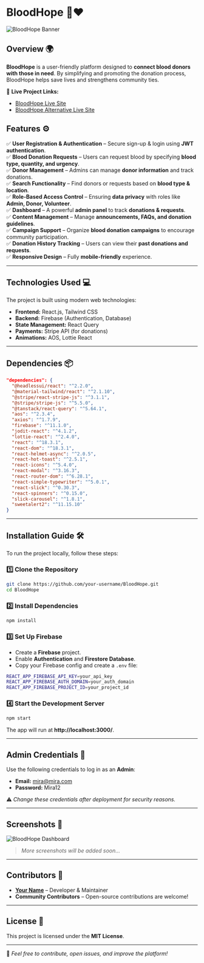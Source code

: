 # BloodHope 💉❤️

![BloodHope Banner](https://i.ibb.co.com/KcQncVJj/Screenshot-2025-02-05-104055.png)  

## Overview 🌍  

**BloodHope** is a user-friendly platform designed to **connect blood donors with those in need**. By simplifying and promoting the donation process, BloodHope helps save lives and strengthens community ties.  

🔗 **Live Project Links:**  
- [BloodHope Live Site](https://blood-hope-2fafa.web.app/)  
- [BloodHope Alternative Live Site](https://blood-hope1.netlify.app/)  


## Features ⚙️  

✅ **User Registration & Authentication** – Secure sign-up & login using **JWT authentication**.  
✅ **Blood Donation Requests** – Users can request blood by specifying **blood type, quantity, and urgency**.  
✅ **Donor Management** – Admins can manage **donor information** and track donations.  
✅ **Search Functionality** – Find donors or requests based on **blood type & location**.  
✅ **Role-Based Access Control** – Ensuring **data privacy** with roles like **Admin, Donor, Volunteer**.  
✅ **Dashboard** – A powerful **admin panel** to track **donations & requests**.  
✅ **Content Management** – Manage **announcements, FAQs, and donation guidelines**.  
✅ **Campaign Support** – Organize **blood donation campaigns** to encourage community participation.  
✅ **Donation History Tracking** – Users can view their **past donations and requests**.  
✅ **Responsive Design** – Fully **mobile-friendly** experience.  

---

## Technologies Used 💻  

The project is built using modern web technologies:  

- **Frontend:** React.js, Tailwind CSS  
- **Backend:** Firebase (Authentication, Database)  
- **State Management:** React Query  
- **Payments:** Stripe API (for donations)  
- **Animations:** AOS, Lottie React  

---

## Dependencies 📦  

```json
"dependencies": {
  "@headlessui/react": "^2.2.0",
  "@material-tailwind/react": "^2.1.10",
  "@stripe/react-stripe-js": "^3.1.1",
  "@stripe/stripe-js": "^5.5.0",
  "@tanstack/react-query": "^5.64.1",
  "aos": "^2.3.4",
  "axios": "^1.7.9",
  "firebase": "^11.1.0",
  "jodit-react": "^4.1.2",
  "lottie-react": "^2.4.0",
  "react": "^18.3.1",
  "react-dom": "^18.3.1",
  "react-helmet-async": "^2.0.5",
  "react-hot-toast": "^2.5.1",
  "react-icons": "^5.4.0",
  "react-modal": "^3.16.3",
  "react-router-dom": "^6.28.1",
  "react-simple-typewriter": "^5.0.1",
  "react-slick": "^0.30.3",
  "react-spinners": "^0.15.0",
  "slick-carousel": "^1.8.1",
  "sweetalert2": "^11.15.10"
}
```

---

## Installation Guide 🛠️  

To run the project locally, follow these steps:  

### 1️⃣ Clone the Repository  
```sh
git clone https://github.com/your-username/BloodHope.git
cd BloodHope
```

### 2️⃣ Install Dependencies  
```sh
npm install
```

### 3️⃣ Set Up Firebase  
- Create a **Firebase** project.  
- Enable **Authentication** and **Firestore Database**.  
- Copy your Firebase config and create a `.env` file:  

```sh
REACT_APP_FIREBASE_API_KEY=your_api_key
REACT_APP_FIREBASE_AUTH_DOMAIN=your_auth_domain
REACT_APP_FIREBASE_PROJECT_ID=your_project_id
```

### 4️⃣ Start the Development Server  
```sh
npm start
```

The app will run at **http://localhost:3000/**.  

---

## Admin Credentials 🔑  

Use the following credentials to log in as an **Admin**:  

- **Email:** mira@mira.com  
- **Password:** Mira12  

⚠️ *Change these credentials after deployment for security reasons.*  

---

## Screenshots 📸  

![BloodHope Dashboard](https://via.placeholder.com/800x400?text=Dashboard+Screenshot)  

> *More screenshots will be added soon...*  

---

## Contributors 🤝  

- **[Your Name](https://github.com/your-github-profile)** – Developer & Maintainer  
- **Community Contributors** – Open-source contributions are welcome!  

---

## License 📜  

This project is licensed under the **MIT License**.  

---

🚀 *Feel free to contribute, open issues, and improve the platform!*  

